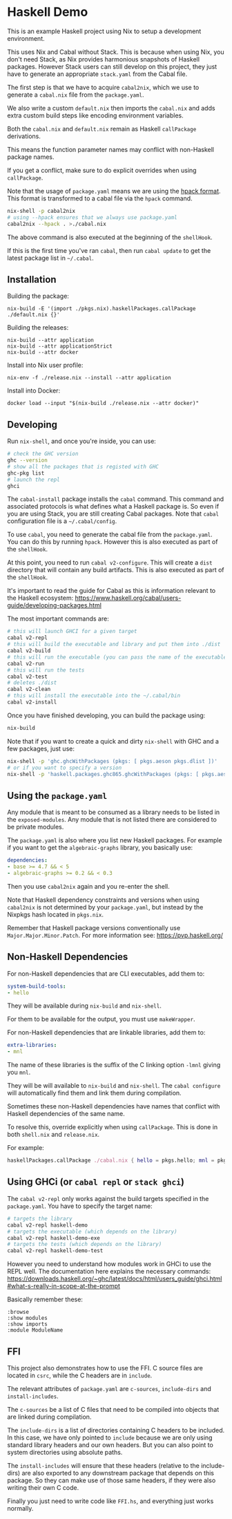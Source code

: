 # Haskell Demo

This is an example Haskell project using Nix to setup a development environment.

This uses Nix and Cabal without Stack. This is because when using Nix, you don't need Stack, as Nix provides harmonious snapshots of Haskell packages. However Stack users can still develop on this project, they just have to generate an appropriate `stack.yaml` from the Cabal file.

The first step is that we have to acquire `cabal2nix`, which we use to generate a `cabal.nix` file from the `package.yaml`.

We also write a custom `default.nix` then imports the `cabal.nix` and adds extra custom build steps like encoding environment variables.

Both the `cabal.nix` and `default.nix` remain as Haskell `callPackage` derivations.

This means the function parameter names may conflict with non-Haskell package names.

If you get a conflict, make sure to do explicit overrides when using `callPackage`.

Note that the usage of `package.yaml` means we are using the [hpack format](https://github.com/sol/hpack). This format is transformed to a cabal file via the `hpack` command.

```sh
nix-shell -p cabal2nix
# using --hpack ensures that we always use package.yaml
cabal2nix --hpack . >./cabal.nix
```

The above command is also executed at the beginning of the `shellHook`.

If this is the first time you've ran `cabal`, then run `cabal update` to get the latest package list in `~/.cabal`.

## Installation

Building the package:

```
nix-build -E '(import ./pkgs.nix).haskellPackages.callPackage ./default.nix {}'
```

Building the releases:

```
nix-build --attr application
nix-build --attr applicationStrict
nix-build --attr docker
```

Install into Nix user profile:

```
nix-env -f ./release.nix --install --attr application
```

Install into Docker:

```
docker load --input "$(nix-build ./release.nix --attr docker)"
```

## Developing

Run `nix-shell`, and once you're inside, you can use:

```sh
# check the GHC version
ghc --version
# show all the packages that is registed with GHC
ghc-pkg list
# launch the repl
ghci
```

The `cabal-install` package installs the `cabal` command. This command and associated protocols is what defines what a Haskell package is. So even if you are using Stack, you are still creating Cabal packages. Note that `cabal` configuration file is a `~/.cabal/config`.

To use `cabal`, you need to generate the cabal file from the `package.yaml`. You can do this by running `hpack`. However this is also executed as part of the `shellHook`.

At this point, you need to run `cabal v2-configure`. This will create a `dist` directory that will contain any build artifacts. This is also executed as part of the `shellHook`.

It's important to read the guide for Cabal as this is information relevant to the Haskell ecosystem: https://www.haskell.org/cabal/users-guide/developing-packages.html

The most important commands are:

```sh
# this will launch GHCI for a given target
cabal v2-repl
# this will build the executable and library and put them into ./dist
cabal v2-build
# this will run the executable (you can pass the name of the executable)
cabal v2-run
# this will run the tests
cabal v2-test
# deletes ./dist
cabal v2-clean
# this will install the executable into the ~/.cabal/bin
cabal v2-install
```

Once you have finished developing, you can build the package using:

```sh
nix-build
```

Note that if you want to create a quick and dirty `nix-shell` with GHC and a few packages, just use:

```sh
nix-shell -p 'ghc.ghcWithPackages (pkgs: [ pkgs.aeson pkgs.dlist ])'
# or if you want to specify a version
nix-shell -p 'haskell.packages.ghc865.ghcWithPackages (pkgs: [ pkgs.aeson pkgs.dlist ])'
```

## Using the `package.yaml`

Any module that is meant to be consumed as a library needs to be listed in the `exposed-modules`. Any module that is not listed there are considered to be private modules.

The `package.yaml` is also where you list new Haskell packages. For example if you want to get the `algebraic-graphs` library, you basically use:

```yaml
dependencies:
- base >= 4.7 && < 5
- algebraic-graphs >= 0.2 && < 0.3
```

Then you use `cabal2nix` again and you re-enter the shell.

Note that Haskell dependency constraints and versions when using `cabal2nix` is not determined by your `package.yaml`, but instead by the Nixpkgs hash located in `pkgs.nix`.

Remember that Haskell package versions conventionally use `Major.Major.Minor.Patch`. For more information see: https://pvp.haskell.org/

## Non-Haskell Dependencies

For non-Haskell dependencies that are CLI executables, add them to:

```yaml
system-build-tools:
- hello
```

They will be available during `nix-build` and `nix-shell`.

For them to be available for the output, you must use `makeWrapper`.

For non-Haskell dependencies that are linkable libraries, add them to:

```yaml
extra-libraries:
- mnl
```

The name of these libraries is the suffix of the C linking option `-lmnl` giving you `mnl`.

They will be will available to `nix-build` and `nix-shell`. The `cabal configure` will automatically find them and link them during compilation.

Sometimes these non-Haskell dependencies have names that conflict with Haskell dependencies of the same name.

To resolve this, override explicitly when using `callPackage`. This is done in both `shell.nix` and `release.nix`.

For example:

```nix
haskellPackages.callPackage ./cabal.nix { hello = pkgs.hello; mnl = pkgs.libmnl; };
```

## Using GHCi (or `cabal repl` or `stack ghci`)

The `cabal v2-repl` only works against the build targets specified in the `package.yaml`. You have to specify the target name:

```sh
# targets the library
cabal v2-repl haskell-demo
# targets the executable (which depends on the library)
cabal v2-repl haskell-demo-exe
# targets the tests (which depends on the library)
cabal v2-repl haskell-demo-test
```

However you need to understand how modules work in GHCi to use the REPL well. The documentation here explains the necessary commands: https://downloads.haskell.org/~ghc/latest/docs/html/users_guide/ghci.html#what-s-really-in-scope-at-the-prompt

Basically remember these:

```
:browse
:show modules
:show imports
:module ModuleName
```

## FFI

This project also demonstrates how to use the FFI. C source files are located in `csrc`, while the C headers are in `include`.

The relevant attributes of `package.yaml` are `c-sources`, `include-dirs` and `install-includes`.

The `c-sources` be a list of C files that need to be compiled into objects that are linked during compilation.

The `include-dirs` is a list of directories containing C headers to be included. In this case, we have only pointed to `include` because we are only using standard library headers and our own headers. But you can also point to system directories using absolute paths.

The `install-includes` will ensure that these headers (relative to the include-dirs) are also exported to any downstream package that depends on this package. So they can make use of those same headers, if they were also writing their own C code.

Finally you just need to write code like `FFI.hs`, and everything just works normally.
